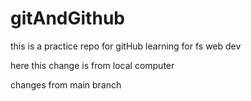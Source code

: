 # gitAndGithub
this is a practice repo for gitHub learning for fs web dev

here this change is from local computer

changes from main branch